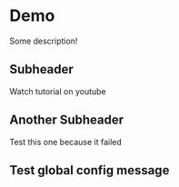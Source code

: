 # Demo 
Some description!

## Subheader

Watch tutorial on youtube

## Another Subheader

Test this one because it failed

## Test global config message
